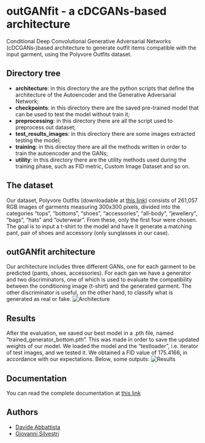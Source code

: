 
# outGANfit - a cDCGANs-based architecture

Conditional Deep Convolutional Generative Adversarial Networks (cDCGANs‐)based architecture to generate outfit items compatible with the input garment, using the Polyvore Outfits dataset. 

## Directory tree

- **architecture**: in this directory the are the python scripts that define the architecture of the Autoencoder and the Generative Adversarial Network;
- **checkpoints**: in this directory there are the saved pre-trained model that can be used to test the model without train it;
- **preprocessing**: in this directory there are all the script used to preprocess out dataset;
- **test_results_images**: in this directory there are some images extracted testing the model;
- **training**: in this directoy there are all the methods written in order to train the autoencoder and the GANs;
- **utility**: in this directory there are the utility methods used during the training phase, such as FID metric, Custom Image Dataset and so on.

## The dataset

Our dataset, Polyvore Outfits (downloadable at [this link](https://drive.google.com/file/d/13-J4fAPZahauaGycw3j_YvbAHO7tOTW5/view)) consists of 261,057 RGB
images of garments measuring 300x300 pixels, divided into the categories “tops”,
“bottoms”, “shoes”, “accessories”, “all-body”, “jewellery”, “bags”, “hats” and
“outerwear”. From these, only the first four were chosen.
The goal is to input a t-shirt to the model and have it generate a matching pant, pair of shoes and accessory (only sunglasses in our case).

## outGANfit architecture

Our architecture includes three different GANs, one for each garment to be predicted (pants, shoes, accessories). For each gan we have a generator and two discriminators, one of which is used to evaluate the compatibility between the conditioning image (t-shirt) and the generated garment. The other discriminator is useful, on the other hand, to classify what is generated as real or fake.
![Architecture](https://i.ibb.co/C5KP874/Screenshot-2024-01-10-alle-15-25-35.png)

## Results

After the evaluation, we saved our best model in a .pth file, named “trained_generator_bottom.pth”. This was made in order to save the updated weights of our model.
We loaded the model and the “testloader”, i.e. iterator of test images, and we tested it.
We obtained a FID value of 175.4166, in accordance with our expectations.
Below, some outputs:
![Results](https://i.ibb.co/nfD6t2s/Screenshot-2024-01-10-alle-15-37-09.png)

## Documentation

You can read the complete documentation at [this link](https://drive.google.com/file/d/1PjbH4C5pEDCSzFhB6YGW-dFH3mL-3fwI/view?usp=sharing)


## Authors

- [Davide Abbattista](https://www.github.com/davide-abbattista)
- [Giovanni Silvestri](https://www.github.com/vannisil)

